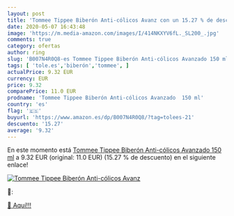 ```yaml
---
layout: post
title: 'Tommee Tippee Biberón Anti-cólicos Avanz con un 15.27 % de descuento'
date: 2020-05-07 16:43:48
image: 'https://m.media-amazon.com/images/I/414NKXYV6fL._SL200_.jpg'
comments: true
category: ofertas
author: ring
slug: 'B007N4R0Q8-es Tommee Tippee Biberón Anti-cólicos Avanzado 150 ml'
tags: [ 'tole.es','biberón','tommee', ]
actualPrice: 9.32 EUR
currency: EUR
price: 9.32
comparePrice: 11.0 EUR
prodname: 'Tommee Tippee Biberón Anti-cólicos Avanzado  150 ml'
country: 'es'
flag: '🇪🇸'
buyurl: 'https://www.amazon.es/dp/B007N4R0Q8/?tag=tolees-21'
descuento: '15.27'
average: '9.32'
---
```


En este momento está [Tommee Tippee Biberón Anti-cólicos Avanzado  150 ml](https://www.amazon.es/dp/B007N4R0Q8/?tag=tolees-21) a 9.32 EUR (original: 11.0 EUR) (15.27 %  de descuento) en el siguiente enlace!

[![Tommee Tippee Biberón Anti-cólicos Avanz](https://m.media-amazon.com/images/I/414NKXYV6fL._SL200_.jpg)](https://www.amazon.es/dp/B007N4R0Q8/?tag=tolees-21)

🔎:


[🛒 Aquí!!!](https://www.amazon.es/dp/B007N4R0Q8/?tag=tolees-21)
